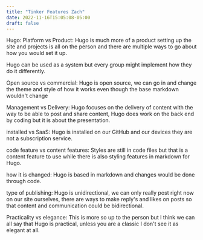 ```yaml
---
title: "Tinker Features Zach"
date: 2022-11-16T15:05:08-05:00
draft: false
---
```


Hugo:
Platform vs Product: Hugo is much more of a product setting up the site and projects is all on the person and there are multiple ways to go about how you would set it up.

Hugo can be used as a system but every group might implement how they do it differently.

Open source vs commercial: Hugo is open source, we can go in and change the theme and style of how it works even though the base markdown wouldn't change

Management vs Delivery: Hugo focuses on the delivery of content with the way to be able to post and share content, Hugo does work on the back end by coding but it is about the presentation.

installed vs SaaS: Hugo is installed on our GitHub and our devices they are not a subscription service.

code feature vs content features: Styles are still in code files but that is a content feature to use while there is also styling features in markdown for Hugo.

how it is changed: Hugo is based in markdown and changes would be done through code.

type of publishing: Hugo is unidirectional, we can only really post right now on our site ourselves, there are ways to make reply's and likes on posts so that content and communication could be bidirectional.

Practicality vs elegance: This is more so up to the person but I think we can all say that Hugo is practical, unless you are a classic I don't see it as elegant at all.
